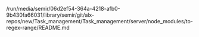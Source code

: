 /run/media/semir/06d2ef54-364a-4218-afb0-9b430fa66031/library/semir/git/alx-repos/new/Task_management/Task_management/server/node_modules/to-regex-range/README.md